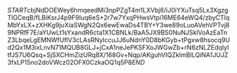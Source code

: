 $START$cbjNdDOEWey6hmqeedMi3npPZgT4m1LXVbj6/iJ0iYXuTsq5Lx3XgzgTlGCeqB/fLBiKsrJ4p9F9Iuq6eS+2r7w7YxqPHwsVtpi16ME64eWQ4/zbyCTIqMbYxLX+zXHKg9juXiaSWgN2Qx6ewEwaDs4TBY+Y3we89oLuoAVehVPTvj89NPRfF7E/aYUwLt1sYxandR6cta1X1CBNLk/BaA5JX9BS0NuNJSklVoAzEaTnZ3LbqeLgEMNWfUflV3cLAsRNyIccuJJ6uNdnY0D8bKGyb+tPgxw8hsocq9Ud2Qx1M3ixLnvN71MQUB8GLJ+jCxA1neJePKSFXoJWGwZb+rN6zNLZEdqlyItfJS7U6Qsq+SjSXCHmZizURq8X/168Gv+Nqp/AKguhVIQZklmBILQiNA1JUJZ3fxLP15no2doVWcz02OFX0CzkaOQ1q5P8$END$